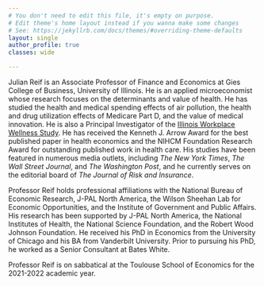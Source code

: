 ```yaml
---
# You don't need to edit this file, it's empty on purpose.
# Edit theme's home layout instead if you wanna make some changes
# See: https://jekyllrb.com/docs/themes/#overriding-theme-defaults
layout: single
author_profile: true
classes: wide

---
```


Julian Reif is an Associate Professor of Finance and Economics at Gies College of Business, University of Illinois. He is an applied microeconomist whose research focuses on the determinants and value of health. He has studied the health and medical spending effects of air pollution, the health and drug utilization effects of Medicare Part D, and the value of medical innovation. He is also a Principal Investigator of the [Illinois Workplace Wellness Study](https://www.nber.org/programs-projects/projects-and-centers/illinois-workplace-wellness). He has received the Kenneth J. Arrow Award for the best published paper in health economics and the NIHCM Foundation Research Award for outstanding published work in health care. His studies have been featured in numerous media outlets, including *The New York Times*, *The Wall Street Journal*, and *The Washington Post*, and he currently serves on the editorial board of *The Journal of Risk and Insurance*.

Professor Reif holds professional affiliations with the National Bureau of Economic Research, J-PAL North America, the Wilson Sheehan Lab for Economic Opportunities, and the Institute of Government and Public Affairs. His research has been supported by J-PAL North America, the National Institutes of Health, the National Science Foundation, and the Robert Wood Johnson Foundation. He received his PhD in Economics from the University of Chicago and his BA from Vanderbilt University. Prior to pursuing his PhD, he worked as a Senior Consultant at Bates White.

Professor Reif is on sabbatical at the Toulouse School of Economics for the 2021-2022 academic year.
